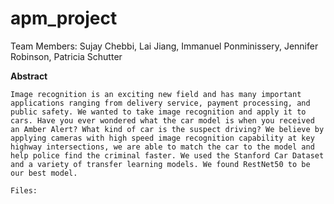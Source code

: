 # apm_project

Team Members: Sujay Chebbi, Lai Jiang, Immanuel Ponminissery, Jennifer Robinson, Patricia Schutter

**Abstract**
```
Image recognition is an exciting new field and has many important applications ranging from delivery service, payment processing, and public safety. We wanted to take image recognition and apply it to cars. Have you ever wondered what the car model is when you received an Amber Alert? What kind of car is the suspect driving? We believe by applying cameras with high speed image recognition capability at key highway intersections, we are able to match the car to the model and help police find the criminal faster. We used the Stanford Car Dataset and a variety of transfer learning models. We found RestNet50 to be our best model.

Files:


